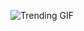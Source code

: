 
<!-- GIF_SECTION -->
![Trending GIF](https://media3.giphy.com/media/v1.Y2lkPThiYjIxNzcyajFhaDl5empwNm5mbHl3aTE5eXp2YmlwN2JuemE5bmx1ZGQ4Ym5obiZlcD12MV9naWZzX3NlYXJjaCZjdD1n/scZPhLqaVOM1qG4lT9/giphy.gif)
<!-- END_GIF_SECTION -->
